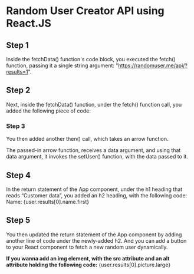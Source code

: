 # Random User Creator API using React.JS

## Step 1

Inside the fetchData() function's code block, you executed the fetch() function, passing it a single string argument: "https://randomuser.me/api/?results=1".


## Step 2

Next, inside the fetchData() function, under the fetch() function call, you added the following piece of code:


### Step 3

You then added another then() call, which takes an arrow function.

The passed-in arrow function, receives a data argument, and using that data argument, it invokes the setUser() function, with the data passed to it.


## Step 4

In the return statement of the App component, under the h1 heading that reads “Customer data”,  you added an h2 heading, with the following code: Name: {user.results[0].name.first}


## Step 5

You then updated the return statement of the App component by adding another line of code under the newly-added h2.
And you can add a button to your React component to fetch a new random user dynamically. 

**If you wanna add an img element, with the src attribute and an alt attribute holding the following code:**
 {user.results[0].picture.large}
